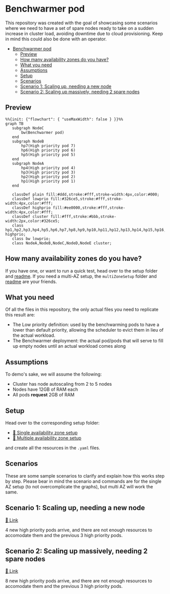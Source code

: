 # Benchwarmer pod

This repository was created with the goal of showcasing some scenarios where we need to have a set of spare nodes ready to take on a sudden increase in cluster load, avoiding downtime due to cloud provisioning. Keep in mind this could also be done with an operator.

- [Benchwarmer pod](#benchwarmer-pod)
  - [Preview](#preview)
  - [How many availability zones do you have?](#how-many-availability-zones-do-you-have)
  - [What you need](#what-you-need)
  - [Assumptions](#assumptions)
  - [Setup](#setup)
  - [Scenarios](#scenarios)
  - [Scenario 1: Scaling up, needing a new node](#scenario-1-scaling-up-needing-a-new-node)
  - [Scenario 2: Scaling up massively, needing 2 spare nodes](#scenario-2-scaling-up-massively-needing-2-spare-nodes)

## Preview

```mermaid
%%{init: {"flowchart": { "useMaxWidth": false } }}%%
graph TB
   subgraph NodeC
       bw(Benchwarmer pod)
   end
   subgraph NodeB
       hp7(High priority pod 7)
       hp6(High priority pod 6)
       hp5(High priority pod 5)
   end
   subgraph NodeA
       hp4(High priority pod 4)
       hp3(High priority pod 3)
       hp2(High priority pod 2)
       hp1(High priority pod 1)
   end
 
   classDef plain fill:#ddd,stroke:#fff,stroke-width:4px,color:#000;
   classDef lowprio fill:#326ce5,stroke:#fff,stroke-width:4px,color:#fff;
   classDef highprio fill:#ee0000,stroke:#fff,stroke-width:4px,color:#fff;
   classDef cluster fill:#fff,stroke:#bbb,stroke-width:2px,color:#326ce5;
   class hp1,hp2,hp3,hp4,hp5,hp6,hp7,hp8,hp9,hp10,hp11,hp12,hp13,hp14,hp15,hp16,hp17,hp18,hp19,hp20 highprio;
   class bw lowprio;
   class NodeA,NodeB,NodeC,NodeD,NodeE cluster;
```

## How many availability zones do you have?

If you have one, or want to run a quick test, head over to the setup folder and [readme](./setup/README.md). If you need a multi-AZ setup, the `multiZoneSetup` folder and [readme](./multiZoneSetup/README.md) are your friends.

## What you need

Of all the files in this repository, the only actual files you need to replicate this result are:

- The Low priority definition: used by the benchwarming pods to have a lower than default priority, allowing the scheduler to evict them in lieu of the actual workload.
- The Benchwarmer deployment: the actual pod/pods that will serve to fill up empty nodes until an actual workload comes along

## Assumptions

To demo's sake, we will assume the following:

- Cluster has node autoscaling from 2 to 5 nodes
- Nodes have 12GB of RAM each
- All pods **request** 2GB of RAM

## Setup

Head over to the corresponding setup folder:

- [🔗 Single availability zone setup](./setup/)
- [🔗 Multiple availability zone setup](./multiZoneSetup/)

and create all the resources in the `.yaml` files.

## Scenarios

These are some sample scenarios to clarify and explain how this works step by step. Please bear in mind the scenario and commands are for the single AZ setup (to not overcomplicate the graphs), but multi AZ will work the same.

## Scenario 1: Scaling up, needing a new node

[🔗 Link](./scenario1.md)

4 new high priority pods arrive, and there are not enough resources to accomodate them and the previous 3 high priority pods.

## Scenario 2: Scaling up massively, needing 2 spare nodes

[🔗 Link](./scenario2.md)

8 new high priority pods arrive, and there are not enough resources to accomodate them and the previous 3 high priority pods.
